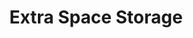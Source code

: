 ---
title: "Extra Space Storage"
url: /champaign/extra-space-storage-west-kenyon-road/
shop: storage rental
---